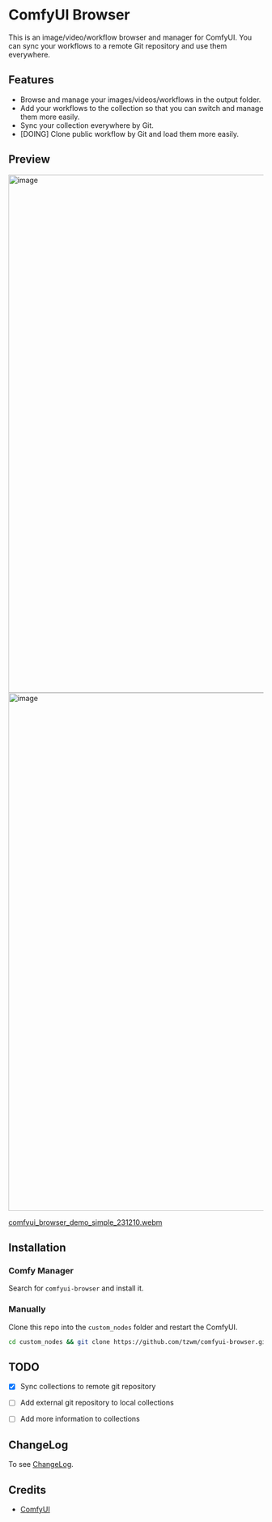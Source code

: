 # ComfyUI Browser

This is an image/video/workflow browser and manager for ComfyUI.
You can sync your workflows to a remote Git repository and use them everywhere.


## Features

- Browse and manage your images/videos/workflows in the output folder.
- Add your workflows to the collection so that you can switch and manage them more easily.
- Sync your collection everywhere by Git.
- [DOING] Clone public workflow by Git and load them more easily.


## Preview

<img width="1024" alt="image" src="https://github.com/tzwm/comfyui-browser/assets/828837/913b0b4d-6f85-41fe-849a-624e92c9fab2">

<img width="1024" alt="image" src="https://github.com/tzwm/comfyui-browser/assets/828837/016797de-3d9a-4cf3-9388-66a37b26a55b">

[comfyui_browser_demo_simple_231210.webm](https://github.com/tzwm/comfyui-browser/assets/828837/1eb67a5c-a40d-4b34-af78-687c05478639)



## Installation

### Comfy Manager

Search for `comfyui-browser` and install it.

### Manually

Clone this repo into the `custom_nodes` folder and restart the ComfyUI.

```bash
cd custom_nodes && git clone https://github.com/tzwm/comfyui-browser.git
```


## TODO

- [x] Sync collections to remote git repository
- [ ] Add external git repository to local collections
- [ ] Add more information to collections


## ChangeLog

To see [ChangeLog](CHANGELOG.md).


## Credits

- [ComfyUI](https://github.com/comfyanonymous/ComfyUI)
